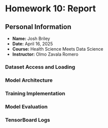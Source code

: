 # Homework 10: Report 

## Personal Information
- **Name:** Josh Briley
- **Date:** April 16, 2025
- **Course:** Health Science Meets Data Science
- **Instructor:** Olmo Zavala Romero

### Dataset Access and Loading

### Model Architecture

### Training Implementation 

### Model Evaluation

### TensorBoard Logs
